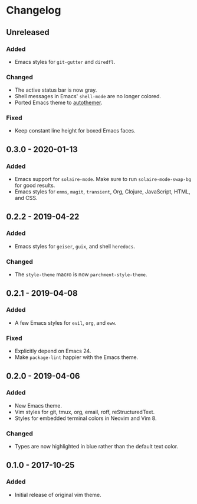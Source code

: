 # Changelog

## Unreleased
### Added
- Emacs styles for `git-gutter` and `diredfl`.

### Changed
- The active status bar is now gray.
- Shell messages in Emacs' `shell-mode` are no longer colored.
- Ported Emacs theme to [autothemer](https://github.com/jasonm23/autothemer).

### Fixed
- Keep constant line height for boxed Emacs faces.

## 0.3.0 - 2020-01-13
### Added
- Emacs support for `solaire-mode`. Make sure to run
  `solaire-mode-swap-bg` for good results.
- Emacs styles for `emms`, `magit`, `transient`, Org, Clojure, JavaScript,
  HTML, and CSS.

## 0.2.2 - 2019-04-22
### Added
- Emacs styles for `geiser`, `guix`, and shell `heredocs`.

### Changed
- The `style-theme` macro is now `parchment-style-theme`.

## 0.2.1 - 2019-04-08
### Added
- A few Emacs styles for `evil`, `org`, and `eww`.

### Fixed
- Explicitly depend on Emacs 24.
- Make `package-lint` happier with the Emacs theme.

## 0.2.0 - 2019-04-06
### Added
- New Emacs theme.
- Vim styles for git, tmux, org, email, roff, reStructuredText.
- Styles for embedded terminal colors in Neovim and Vim 8.

### Changed
- Types are now highlighted in blue rather than the default text color.

## 0.1.0 - 2017-10-25
### Added
- Initial release of original vim theme.
